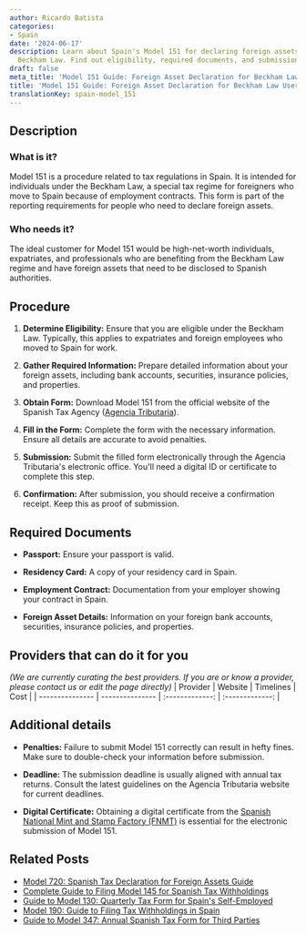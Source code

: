 ```yaml
---
author: Ricardo Batista
categories:
- Spain
date: '2024-06-17'
description: Learn about Spain's Model 151 for declaring foreign assets under the
  Beckham Law. Find out eligibility, required documents, and submission steps.
draft: false
meta_title: 'Model 151 Guide: Foreign Asset Declaration for Beckham Law Users'
title: 'Model 151 Guide: Foreign Asset Declaration for Beckham Law Users'
translationKey: spain-model_151
---
```


## Description

### What is it?
Model 151 is a procedure related to tax regulations in Spain. It is intended for individuals under the Beckham Law, a special tax regime for foreigners who move to Spain because of employment contracts. This form is part of the reporting requirements for people who need to declare foreign assets.

### Who needs it?
The ideal customer for Model 151 would be high-net-worth individuals, expatriates, and professionals who are benefiting from the Beckham Law regime and have foreign assets that need to be disclosed to Spanish authorities.

## Procedure

1. **Determine Eligibility:**
   Ensure that you are eligible under the Beckham Law. Typically, this applies to expatriates and foreign employees who moved to Spain for work.

2. **Gather Required Information:**
   Prepare detailed information about your foreign assets, including bank accounts, securities, insurance policies, and properties.

3. **Obtain Form:**
   Download Model 151 from the official website of the Spanish Tax Agency ([Agencia Tributaria](https://www.agenciatributaria.gob.es/)).

4. **Fill in the Form:**
   Complete the form with the necessary information. Ensure all details are accurate to avoid penalties.

5. **Submission:**
   Submit the filled form electronically through the Agencia Tributaria's electronic office. You'll need a digital ID or certificate to complete this step.

6. **Confirmation:**
   After submission, you should receive a confirmation receipt. Keep this as proof of submission.

## Required Documents

- **Passport:**
  Ensure your passport is valid.
  
- **Residency Card:**
  A copy of your residency card in Spain.

- **Employment Contract:**
  Documentation from your employer showing your contract in Spain.

- **Foreign Asset Details:**
  Information on your foreign bank accounts, securities, insurance policies, and properties.

## Providers that can do it for you
_(We are currently curating the best providers. If you are or know a provider, please contact us or edit the page directly)_
| Provider        |     Website     |     Timelines    |       Cost      |
| --------------- | --------------- |  :-------------: | :-------------: |

## Additional details

- **Penalties:**
  Failure to submit Model 151 correctly can result in hefty fines. Make sure to double-check your information before submission.
  
- **Deadline:**
  The submission deadline is usually aligned with annual tax returns. Consult the latest guidelines on the Agencia Tributaria website for current deadlines.

- **Digital Certificate:**
  Obtaining a digital certificate from the [Spanish National Mint and Stamp Factory (FNMT)](https://www.sede.fnmt.gob.es/en/home) is essential for the electronic submission of Model 151.


## Related Posts

- [Model 720: Spanish Tax Declaration for Foreign Assets Guide](https://tramitit.com/guides/spain/model_720/)
- [Complete Guide to Filing Model 145 for Spanish Tax Withholdings](https://tramitit.com/guides/spain/model_145/)
- [Guide to Model 130: Quarterly Tax Form for Spain's Self-Employed](https://tramitit.com/guides/spain/model_130/)
- [Model 190: Guide to Filing Tax Withholdings in Spain](https://tramitit.com/guides/spain/model_190/)
- [Guide to Model 347: Annual Spanish Tax Form for Third Parties](https://tramitit.com/guides/spain/model_347/)